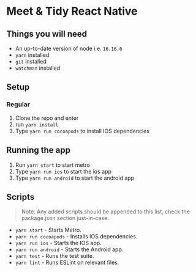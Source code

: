 # Meet & Tidy React Native

## Things you will need

- An up-to-date version of node i.e. `16.16.0`
- `yarn` installed
- `git` installed
- `watchman` installed

## Setup

### Regular

1. Clone the repo and enter
2. run `yarn install`
3. Type `yarn run cocoapods` to install IOS dependencies

## Running the app

1. Run `yarn start` to start metro
2. Type `yarn run ios` to start the ios app
3. Type `yarn run android` to start the android app

## Scripts

> Note: Any added scripts should be appended to this list, check the package.json section just-in-case.

- `yarn start` - Starts Metro.
- `yarn run cocoapods` - Installs IOS dependencies.
- `yarn run ios` - Starts the IOS app.
- `yarn run android` - Starts the Android app.
- `yarn test` - Runs the test suite.
- `yarn lint` - Runs ESLint on relevant files.
